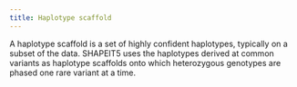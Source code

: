 ```yaml
---
title: Haplotype scaffold
---
```


A haplotype scaffold is a set of highly confident haplotypes, typically on a subset of the data. SHAPEIT5 uses the haplotypes derived at common variants as haplotype scaffolds onto which heterozygous genotypes are phased one rare variant at a time.
